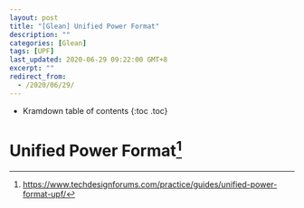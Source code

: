 ```yaml
---
layout: post
title: "[Glean] Unified Power Format"
description: ""
categories: [Glean]
tags: [UPF]
last_updated: 2020-06-29 09:22:00 GMT+8
excerpt: ""
redirect_from:
  - /2020/06/29/
---
```


* Kramdown table of contents
{:toc .toc}
# Unified Power Format[^1]



[^1]: https://www.techdesignforums.com/practice/guides/unified-power-format-upf/

